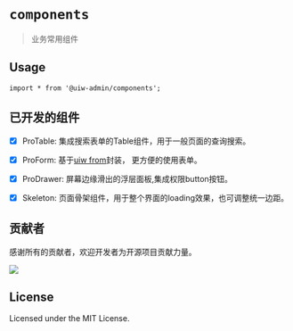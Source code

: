 # `components`

> 业务常用组件

## Usage

```
import * from '@uiw-admin/components';

```

## 已开发的组件

- [x] ProTable: 集成搜索表单的Table组件，用于一般页面的查询搜索。
- [x] ProForm: 基于[uiw from](https://uiwjs.github.io/#/components/form)封装， 更方便的使用表单。
- [x] ProDrawer: 屏幕边缘滑出的浮层面板,集成权限button按钮。
- [x] Skeleton: 页面骨架组件，用于整个界面的loading效果，也可调整统一边距。




## 贡献者

感谢所有的贡献者，欢迎开发者为开源项目贡献力量。

<a href="https://github.com/uiwjs/uiw-admin/graphs/contributors">
  <img src="https://uiwjs.github.io/uiw-admin/CONTRIBUTORS.svg" />
</a>

## License

Licensed under the MIT License.